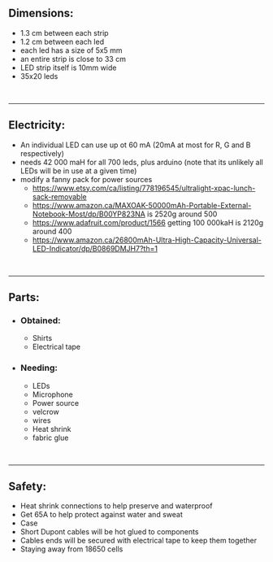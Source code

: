 ## Dimensions:
- 1.3 cm between each strip
- 1.2 cm between each led
- each led has a size of 5x5 mm
- an entire strip is close to 33 cm
- LED strip itself is 10mm wide
- 35x20 leds

<br>
<hr>

## Electricity:
- An individual LED can use up ot 60 mA (20mA at most for R, G and B respectively)
- needs 42 000 maH for all 700 leds, plus arduino (note that its unlikely all LEDs will be in use at a given time)
- modify a fanny pack for power sources
    - https://www.etsy.com/ca/listing/778196545/ultralight-xpac-lunch-sack-removable
    - https://www.amazon.ca/MAXOAK-50000mAh-Portable-External-Notebook-Most/dp/B00YP823NA is 2520g around 500
    - https://www.adafruit.com/product/1566 getting 100 000kaH is 2120g around 400
    - https://www.amazon.ca/26800mAh-Ultra-High-Capacity-Universal-LED-Indicator/dp/B0869DMJH7?th=1


<br>
<hr>

## Parts:  
- ### Obtained:
    - Shirts
    - Electrical tape
- ### Needing:
    - LEDs
    - Microphone
    - Power source
    - velcrow
    - wires
    - Heat shrink
    - fabric glue

<br>
<hr>

## Safety: 
 - Heat shrink connections to help preserve and waterproof
 - Get 65A to help protect against water and sweat
 - Case 
 - Short Dupont cables will be hot glued to components
 - Cables ends will be secured with electrical tape to keep them together
 - Staying away from 18650 cells